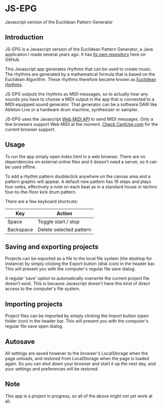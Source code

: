 # JS-EPG
Javascript version of the Euclidean Pattern Generator

## Introduction
JS-EPG is a Javascript version of the Euclidean Pattern Generator, a Java application I made several years ago. It has [its own repository](https://github.com/WouterHisschemoller/Euclidean-Pattern-Generator) here on GitHub.

This Javascript app generates rhythms that can be used to create music. The rhythms are generated by a mathematical formula that is based on the Euclidean Algorithm. These rhythms therefore became known as [Euclidean rhythms](https://en.wikipedia.org/wiki/Euclidean_rhythm).

JS-EPG outputs the rhythms as MIDI messages, so to actually hear any sounds you have to choose a MIDI output in the app that is connected to a MIDI equipped sound generator. That generator can be a software DAW like Ableton Live or a hardware drum machine, synthesizer or sampler.

JS-EPG uses the Javascript [Web MIDI API](https://www.w3.org/TR/webmidi/) to send MIDI messages. Only a few browsers support Web MIDI at the moment. [Check CanIUse.com](http://caniuse.com/#search=web%20midi%20api) for the current browser support.

## Usage
To run the app simply open index.html in a web browser. There are no dependencies on external online files and it doesn't need a server, so it can be used offline.

To add a rhythm pattern doubleclick anywhere on the canvas area and a pattern graphic will appear. A default new pattern has 16 steps and plays four notes, effectively a note on each beat as in a standard house or techno four-to-the-floor kick drum pattern.

There are a few keyboard shortcuts:

| Key       | Action                  |
| ---       | ---                     |
| Space     | Toggle start / stop     |
| Backspace | Delete selected pattern |

## Saving and exporting projects

Projects can be exported as a file to the local file system (the desktop for instance) by simply clicking the Export button (disk icon) in the header bar. This will present you with the computer's regular file save dialog.

A regular 'save' option to automatically overwrite the current project file doesn't exist. This is because Javascript doesn't have this kind of direct access to the computer's file system.

## Importing projects

Project files can be imported by simply clicking the Import button (open folder icon) in the header bar. This will present you with the computer's regular file save open dialog.

## Autosave

All settings are saved however to the browser's LocalStorage when the page unloads, and restored from LocalStorage when the page is loaded again. So you can shut down your browser and start it up the next day, and your settings and preferences will be restored. 

## Note
This app is a project in progress, so all of the above might not yet work at all.
